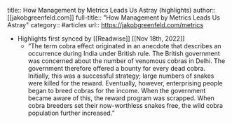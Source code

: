 title:: How Management by Metrics Leads Us Astray (highlights)
author:: [[jakobgreenfeld.com]]
full-title:: "How Management by Metrics Leads Us Astray"
category:: #articles
url:: https://jakobgreenfeld.com/metrics

- Highlights first synced by [[Readwise]] [[Nov 18th, 2022]]
	- “The term cobra effect originated in an anecdote that describes an occurrence during India under British rule. The British government was concerned about the number of venomous cobras in Delhi. The government therefore offered a bounty for every dead cobra. Initially, this was a successful strategy; large numbers of snakes were killed for the reward. Eventually, however, enterprising people began to breed cobras for the income. When the government became aware of this, the reward program was scrapped. When cobra breeders set their now-worthless snakes free, the wild cobra population further increased.”